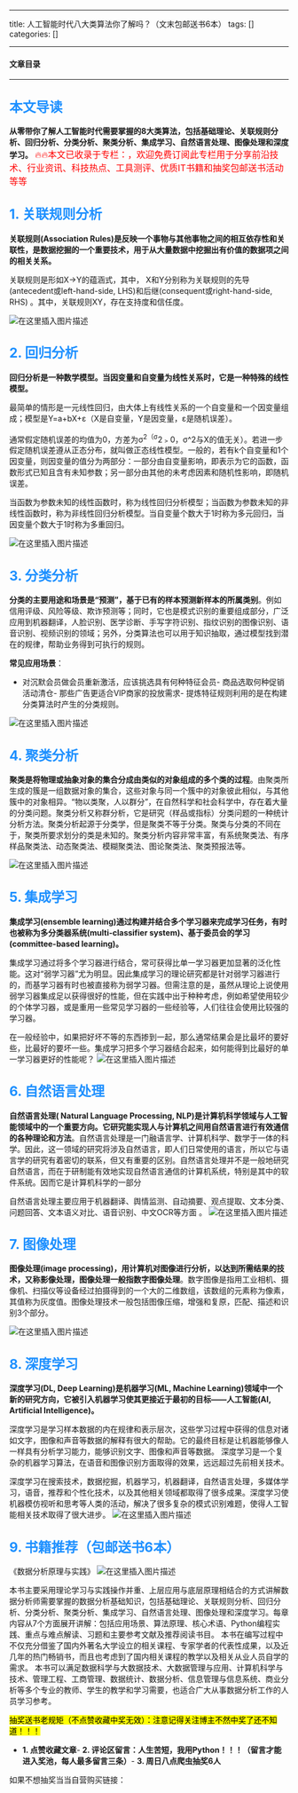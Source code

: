 
--- 
title:  人工智能时代八大类算法你了解吗？（文末包邮送书6本） 
tags: []
categories: [] 

---


#### 文章目录
- - - - - - - - - - 


## <font size="5" color="#1E90FF">本文导读</font>

>  
 **从零带你了解人工智能时代需要掌握的8大类算法，包括基础理论、关联规则分析、回归分析、分类分析、聚类分析、集成学习、自然语言处理、图像处理和深度学习。** <font size="3" color="red">🔥🔥本文已收录于专栏：，欢迎免费订阅 ​此专栏用于分享前沿技术、行业资讯、科技热点、工具测评、优质IT书籍和抽奖包邮送书活动等等</font> 


## <font size="5" color="#1E90FF">1. 关联规则分析</font>

**关联规则(Association Rules)是反映一个事物与其他事物之间的相互依存性和关联性，是数据挖掘的一个重要技术，用于从大量数据中挖掘出有价值的数据项之间的相关关系。**

关联规则是形如X→Y的蕴涵式，其中， X和Y分别称为关联规则的先导(antecedent或left-hand-side, LHS)和后继(consequent或right-hand-side, RHS) 。其中，关联规则XY，存在支持度和信任度。

<img src="https://img-blog.csdnimg.cn/9e6519e61d694da6820474a30f37f113.png" alt="在这里插入图片描述">

## <font size="5" color="#1E90FF">2. 回归分析</font>

**回归分析是一种数学模型。当因变量和自变量为线性关系时，它是一种特殊的线性模型。**

最简单的情形是一元线性回归，由大体上有线性关系的一个自变量和一个因变量组成；模型是Y=a+bX+ε（X是自变量，Y是因变量，ε是随机误差）。

通常假定随机误差的均值为0，方差为σ<sup>2（σ</sup>2﹥0，σ^2与X的值无关）。若进一步假定随机误差遵从正态分布，就叫做正态线性模型。一般的，若有k个自变量和1个因变量，则因变量的值分为两部分：一部分由自变量影响，即表示为它的函数，函数形式已知且含有未知参数；另一部分由其他的未考虑因素和随机性影响，即随机误差。

当函数为参数未知的线性函数时，称为线性回归分析模型；当函数为参数未知的非线性函数时，称为非线性回归分析模型。当自变量个数大于1时称为多元回归，当因变量个数大于1时称为多重回归。

<img src="https://img-blog.csdnimg.cn/43ffb250b60147f39e2176375b5140e6.png" alt="在这里插入图片描述">

## <font size="5" color="#1E90FF">3. 分类分析</font>

**分类的主要用途和场景是“预测”，基于已有的样本预测新样本的所属类别**。例如信用评级、风险等级、欺诈预测等；同时，它也是模式识别的重要组成部分，广泛应用到机器翻译，人脸识别、医学诊断、手写字符识别、指纹识别的图像识别、语音识别、视频识别的领域；另外，分类算法也可以用于知识抽取，通过模型找到潜在的规律，帮助业务得到可执行的规则。

**常见应用场景**：
- 对沉默会员做会员重新激活，应该挑选具有何种特征会员- 商品选取何种促销活动清仓- 那些广告更适合VIP商家的投放需求- 提炼特征规则利用的是在构建分类算法时产生的分类规则。
<img src="https://img-blog.csdnimg.cn/2a7be40e72484748846c5544a39aa6ac.png" alt="在这里插入图片描述">

## <font size="5" color="#1E90FF">4. 聚类分析</font>

**聚类是将物理或抽象对象的集合分成由类似的对象组成的多个类的过程**。由聚类所生成的簇是一组数据对象的集合，这些对象与同一个簇中的对象彼此相似，与其他簇中的对象相异。“物以类聚，人以群分”，在自然科学和社会科学中，存在着大量的分类问题。聚类分析又称群分析，它是研究（样品或指标）分类问题的一种统计分析方法。聚类分析起源于分类学，但是聚类不等于分类。聚类与分类的不同在于，聚类所要求划分的类是未知的。聚类分析内容非常丰富，有系统聚类法、有序样品聚类法、动态聚类法、模糊聚类法、图论聚类法、聚类预报法等。

<img src="https://img-blog.csdnimg.cn/4d948948f72b4bddbe73f82d4c8e4aa1.png" alt="在这里插入图片描述">

## <font size="5" color="#1E90FF">5. 集成学习</font>

**集成学习(ensemble learning)通过构建并结合多个学习器来完成学习任务，有时也被称为多分类器系统(multi-classifier system)、基于委员会的学习(committee-based learning)。**

集成学习通过将多个学习器进行结合，常可获得比单一学习器更加显著的泛化性能。这对“弱学习器”尤为明显。因此集成学习的理论研究都是针对弱学习器进行的，而基学习器有时也被直接称为弱学习器。但需注意的是，虽然从理论上说使用弱学习器集成足以获得很好的性能，但在实践中出于种种考虑，例如希望使用较少的个体学习器，或是重用一些常见学习器的一些经验等，人们往往会使用比较强的学习器。

在一般经验中，如果把好坏不等的东西掺到一起，那么通常结果会是比最坏的要好些，比最好的要坏一些。集成学习把多个学习器结合起来，如何能得到比最好的单一学习器更好的性能呢？ <img src="https://img-blog.csdnimg.cn/8a6462fb327a4c6cbde58e0aaea99dfa.png" alt="在这里插入图片描述">

## <font size="5" color="#1E90FF">6. 自然语言处理</font>

**自然语言处理( Natural Language Processing, NLP)是计算机科学领域与人工智能领域中的一个重要方向。它研究能实现人与计算机之间用自然语言进行有效通信的各种理论和方法**。自然语言处理是一门融语言学、计算机科学、数学于一体的科学。因此，这一领域的研究将涉及自然语言，即人们日常使用的语言，所以它与语言学的研究有着密切的联系，但又有重要的区别。自然语言处理并不是一般地研究自然语言，而在于研制能有效地实现自然语言通信的计算机系统，特别是其中的软件系统。因而它是计算机科学的一部分

自然语言处理主要应用于机器翻译、舆情监测、自动摘要、观点提取、文本分类、问题回答、文本语义对比、语音识别、中文OCR等方面 。 <img src="https://img-blog.csdnimg.cn/740b534dfb114c0eaa60483db1f7607f.png" alt="在这里插入图片描述">

## <font size="5" color="#1E90FF">7. 图像处理</font>

**图像处理(image processing)，用计算机对图像进行分析，以达到所需结果的技术，又称影像处理，图像处理一般指数字图像处理**。数字图像是指用工业相机、摄像机、扫描仪等设备经过拍摄得到的一个大的二维数组，该数组的元素称为像素，其值称为灰度值。图像处理技术一般包括图像压缩，增强和复原，匹配、描述和识别3个部分。

<img src="https://img-blog.csdnimg.cn/f0a2d2f70c92435b94a59f6794ab1b16.png" alt="在这里插入图片描述">

## <font size="5" color="#1E90FF">8. 深度学习</font>

**深度学习(DL, Deep Learning)是机器学习(ML, Machine Learning)领域中一个新的研究方向，它被引入机器学习使其更接近于最初的目标——人工智能(AI, Artificial Intelligence)。**

深度学习是学习样本数据的内在规律和表示层次，这些学习过程中获得的信息对诸如文字，图像和声音等数据的解释有很大的帮助。它的最终目标是让机器能够像人一样具有分析学习能力，能够识别文字、图像和声音等数据。 深度学习是一个复杂的机器学习算法，在语音和图像识别方面取得的效果，远远超过先前相关技术。

深度学习在搜索技术，数据挖掘，机器学习，机器翻译，自然语言处理，多媒体学习，语音，推荐和个性化技术，以及其他相关领域都取得了很多成果。深度学习使机器模仿视听和思考等人类的活动，解决了很多复杂的模式识别难题，使得人工智能相关技术取得了很大进步。 <img src="https://img-blog.csdnimg.cn/78052f1d3e3046b1beed0102eb57cbdb.png" alt="在这里插入图片描述">

## <font size="5" color="#1E90FF">9. 书籍推荐（包邮送书6本）</font>

>  
 《数据分析原理与实践》 <img src="https://img-blog.csdnimg.cn/ea36a2bba01f4fad930b5fc5375c40ad.png" alt="在这里插入图片描述"> 


>  
 本书主要采用理论学习与实践操作并重、上层应用与底层原理相结合的方式讲解数据分析师需要掌握的数据分析基础知识，包括基础理论、关联规则分析、回归分析、分类分析、聚类分析、集成学习、自然语言处理、图像处理和深度学习。每章内容从7个方面展开讲解：包括应用场景、算法原理、核心术语、Python编程实践、重点与难点解读、习题和主要参考文献及推荐阅读书目。 本书在编写过程中不仅充分借鉴了国内外著名大学设立的相关课程、专家学者的代表性成果，以及近几年的热门畅销书，而且也考虑到了国内相关课程的教学以及相关从业人员自学的需求。 本书可以满足数据科学与大数据技术、大数据管理与应用、计算机科学与技术、管理工程、工商管理、数据统计、数据分析、信息管理与信息系统、商业分析等多个专业的教师、学生的教学和学习需要，也适合广大从事数据分析工作的人员学习参考。 


>  
 <mark>抽奖送书老规矩（不点赞收藏中奖无效）：注意记得关注博主不然中奖了还不知道！！！</mark> 
 - **1. 点赞收藏文章**- **2. 评论区留言：人生苦短，我用Python！！！（留言才能进入奖池，每人最多留言三条）**- **3. 周日八点爬虫抽奖6人** 


>  
 如果不想抽奖当当自营购买链接： 

